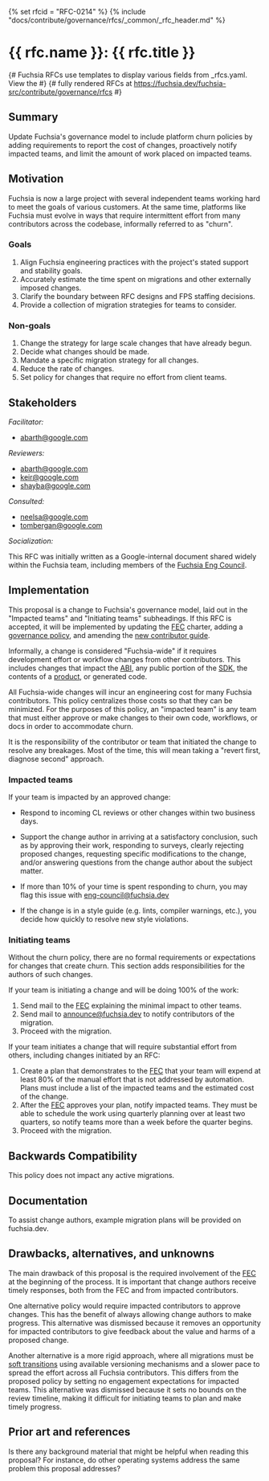 <!-- Generated with `fx rfc` -->
<!-- mdformat off(templates not supported) -->
{% set rfcid = "RFC-0214" %}
{% include "docs/contribute/governance/rfcs/_common/_rfc_header.md" %}
# {{ rfc.name }}: {{ rfc.title }}
{# Fuchsia RFCs use templates to display various fields from _rfcs.yaml. View the #}
{# fully rendered RFCs at https://fuchsia.dev/fuchsia-src/contribute/governance/rfcs #}
<!-- SET the `rfcid` VAR ABOVE. DO NOT EDIT ANYTHING ELSE ABOVE THIS LINE. -->

<!-- mdformat on -->

<!-- This should begin with an H2 element (for example, ## Summary).-->

## Summary

Update Fuchsia's governance model to include platform churn policies by adding
requirements to report the cost of changes, proactively notify impacted teams,
and limit the amount of work placed on impacted teams.

## Motivation

Fuchsia is now a large project with several independent teams working hard to
meet the goals of various customers. At the same time, platforms like Fuchsia
must evolve in ways that require intermittent effort from many contributors
across the codebase, informally referred to as "churn".

### Goals

 1. Align Fuchsia engineering practices with the project's stated support and
    stability goals.
 2. Accurately estimate the time spent on migrations and other externally
    imposed changes.
 3. Clarify the boundary between RFC designs and FPS staffing decisions.
 4. Provide a collection of migration strategies for teams to consider.

### Non-goals

 1. Change the strategy for large scale changes that have already begun.
 2. Decide what changes should be made.
 3. Mandate a specific migration strategy for all changes.
 4. Reduce the rate of changes.
 5. Set policy for changes that require no effort from client teams.

## Stakeholders

_Facilitator:_

- abarth@google.com

_Reviewers:_

- abarth@google.com
- keir@google.com
- shayba@google.com

_Consulted:_

- neelsa@google.com
- tombergan@google.com

_Socialization:_

This RFC was initially written as a Google-internal document shared widely
within the Fuchsia team, including members of the [Fuchsia Eng Council][fec].

## Implementation

This proposal is a change to Fuchsia's governance model, laid out in the
"Impacted teams" and "Initiating teams" subheadings. If this RFC is accepted, it
will be implemented by updating the [FEC][fec] charter, adding a [governance
policy][governance-policies], and amending the [new contributor
guide][contributor-guide].

Informally, a change is considered "Fuchsia-wide" if it requires development
effort or workflow changes from other contributors. This includes changes that
impact the [ABI][fuchsia-abi], any public portion of the [SDK][fuchsia-sdk], the
contents of a [product][build-products], or generated code.

All Fuchsia-wide changes will incur an engineering cost for many Fuchsia
contributors. This policy centralizes those costs so that they can be minimized.
For the purposes of this policy, an "impacted team" is any team that must either
approve or make changes to their own code, workflows, or docs in order to
accommodate churn.

It is the responsibility of the contributor or team that initiated the change to
resolve any breakages. Most of the time, this will mean taking a "revert first,
diagnose second" approach.

### Impacted teams

If your team is impacted by an approved change:

 * Respond to incoming CL reviews or other changes within two business days.

 * Support the change author in arriving at a satisfactory conclusion, such as
   by approving their work, responding to surveys, clearly rejecting proposed
   changes, requesting specific modifications to the change, and/or answering
   questions from the change author about the subject matter.

 * If more than 10% of your time is spent responding to churn, you may flag this
   issue with eng-council@fuchsia.dev

 * If the change is in a style guide (e.g. lints, compiler warnings, etc.), you
   decide how quickly to resolve new style violations.

### Initiating teams

Without the churn policy, there are no formal requirements or expectations for
changes that create churn. This section adds responsibilities for the authors of
such changes.

If your team is initiating a change and will be doing 100% of the work:

 1. Send mail to the [FEC][fec] explaining the minimal impact to other teams.
 2. Send mail to announce@fuchsia.dev to notify contributors of the migration.
 2. Proceed with the migration.

If your team initiates a change that will require substantial effort from
others, including changes initiated by an RFC:

 1. Create a plan that demonstrates to the [FEC][fec] that your team will expend
    at least 80% of the manual effort that is not addressed by automation. Plans
    must include a list of the impacted teams and the estimated cost of the
    change.
 2. After the [FEC][fec] approves your plan, notify impacted teams. They must be
    able to schedule the work using quarterly planning over at least two
    quarters, so notify teams more than a week before the quarter begins.
 3. Proceed with the migration.

## Backwards Compatibility

This policy does not impact any active migrations.

## Documentation

To assist change authors, example migration plans will be provided on
fuchsia.dev.

## Drawbacks, alternatives, and unknowns

The main drawback of this proposal is the required involvement of the [FEC][fec]
at the beginning of the process. It is important that change authors receive
timely responses, both from the FEC and from impacted contributors.

One alternative policy would require impacted contributors to approve changes.
This has the benefit of always allowing change authors to make progress. This
alternative was dismissed because it removes an opportunity for impacted
contributors to give feedback about the value and harms of a proposed change.

Another alternative is a more rigid approach, where all migrations must be [soft
transitions][soft-transitions] using available versioning mechanisms and a
slower pace to spread the effort across all Fuchsia contributors. This differs
from the proposed policy by setting no engagement expectations for impacted
teams. This alternative was dismissed because it sets no bounds on the review
timeline, making it difficult for initiating teams to plan and make timely
progress.

## Prior art and references

Is there any background material that might be helpful when reading this
proposal? For instance, do other operating systems address the same problem this
proposal addresses?

[build-products]: /development/build/build_system/boards_and_products.md#products
[contributor-guide]: /CONTRIBUTING.md
[fec]: /contribute/governance/eng_council.md
[fuchsia-abi]: /concepts/packages/system.md
[fuchsia-sdk]: /development/sdk/index.md
[governance-policies]: /contribute/governance/governance.md
[soft-transitions]: /development/source_code/working_across_petals.md#soft-transitions
